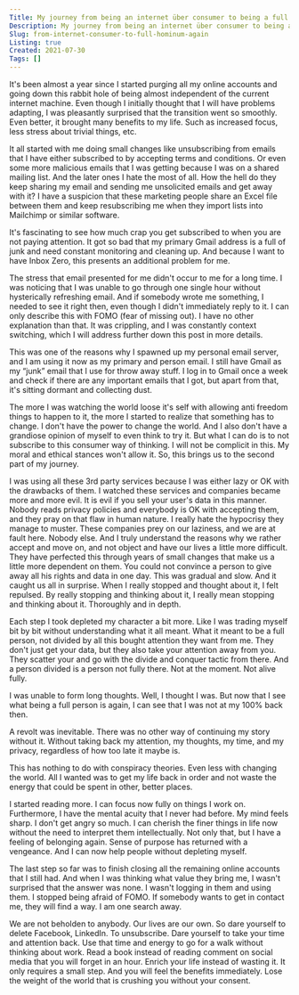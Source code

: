 ```yaml
---
Title: My journey from being an internet über consumer to being a full hominum again
Description: My journey from being an internet über consumer to being a full hominum again
Slug: from-internet-consumer-to-full-hominum-again
Listing: true
Created: 2021-07-30
Tags: []
---
```


It's been almost a year since I started purging all my online accounts and going down this rabbit hole of being almost independent of the current internet machine. Even though I initially thought that I will have problems adapting, I was pleasantly surprised that the transition went so smoothly. Even better, it brought many benefits to my life. Such as increased focus, less stress about trivial things, etc.

It all started with me doing small changes like unsubscribing from emails that I  have either subscribed to by accepting terms and conditions. Or even some more malicious emails that I was getting because I was on a shared mailing list. And the later ones I hate the most of all. How the hell do they keep sharing my email and sending me unsolicited emails and get away with it? I have a suspicion that these marketing people share an Excel file between them and keep resubscribing me when they import lists into Mailchimp or similar software.

It's fascinating to see how much crap you get subscribed to when you are not paying attention. It got so bad that my primary Gmail address is a full of junk and need constant monitoring and cleaning up. And because I want to have Inbox Zero, this presents an additional problem for me.

The stress that email presented for me didn't occur to me for a long time. I was noticing that I was unable to go through one single hour without hysterically refreshing email. And if somebody wrote me something, I needed to see it right then, even though I didn't  immediately reply to it. I can only describe this with FOMO (fear of missing out). I have no other explanation than that. It was crippling, and I was constantly context switching, which I will address further down this post in more details.

This was one of the reasons why I spawned up my personal email server, and I am using it now as my primary and person email. I still have Gmail as my “junk” email that I use for throw away stuff. I log in to Gmail once a week and check if there are any important emails that I got, but apart from that, it's sitting dormant and collecting dust.

The more I was watching the world loose it's self with allowing anti freedom things to happen to it, the more I started to realize that something has to change. I don't have the power to change the world. And I also don't have a grandiose opinion of myself to even think to try it. But what I can do is to not subscribe to this consumer way of thinking. I will not be complicit in this. My moral and ethical stances won't allow it. So, this brings us to the second part of my journey.

I was using all these 3rd party services because I was either lazy or OK with the drawbacks of them. I watched these services and companies became more and more evil. It is evil if you sell your user's data in this manner. Nobody reads privacy policies and everybody is OK with accepting them, and they pray on that flaw in human nature. I really hate the hypocrisy they manage to muster. These companies prey on our laziness, and we are at fault here. Nobody else. And I truly understand the reasons why we rather accept and move on, and not object and have our lives a little more difficult. They have perfected this through years of small changes that make us a little more dependent on them. You could not convince a person to give away all his rights and data in one day. This was gradual and slow. And it caught us all in surprise. When I really stopped and thought about it, I felt repulsed. By really stopping and thinking about it, I really mean stopping and thinking about it. Thoroughly and in depth.

Each step I took depleted my character a bit more. Like I was trading myself bit by bit without understanding what it all meant. What it meant to be a full person, not divided by all this bought attention they want from me. They don't just get your data, but they also take your attention away from you. They scatter your and go with the divide and conquer tactic from there. And a person divided is a person not fully there. Not at the moment. Not alive fully.

I was unable to form long thoughts. Well, I thought I was. But now that I see what being a full person is again, I can see that I was not at my 100% back then.

A revolt was inevitable. There was no other way of continuing my story without it. Without taking back my attention, my thoughts, my time, and my privacy, regardless of how too late it maybe is.

This has nothing to do with conspiracy theories. Even less with changing the world. All I wanted was to get my life back in order and not waste the energy that could be spent in other, better places.

I started reading more. I can focus now fully on things I work on. Furthermore, I have the mental acuity that I never had before. My mind feels sharp. I don't get angry so much. I can cherish the finer things in life now without the need to interpret them intellectually. Not only that, but I have a feeling of belonging again. Sense of purpose has returned with a vengeance. And I can now help people without depleting myself.

The last step so far was to finish closing all the remaining online accounts that I still had. And when I was thinking what value they bring me, I wasn't surprised that the answer was none. I wasn't logging in them and using them. I stopped being afraid of FOMO. If somebody wants to get in contact me, they will find a way. I am one search away.

We are not beholden to anybody. Our lives are our own. So dare yourself to delete Facebook, LinkedIn. To unsubscribe. Dare yourself to take your time and attention back. Use that time and energy to go for a walk without thinking about work. Read a book instead of reading comment on social media that you will forget in an hour. Enrich your life instead of wasting it. It only requires a small step. And you will feel the benefits immediately. Lose the weight of the world that is crushing you without your consent.
